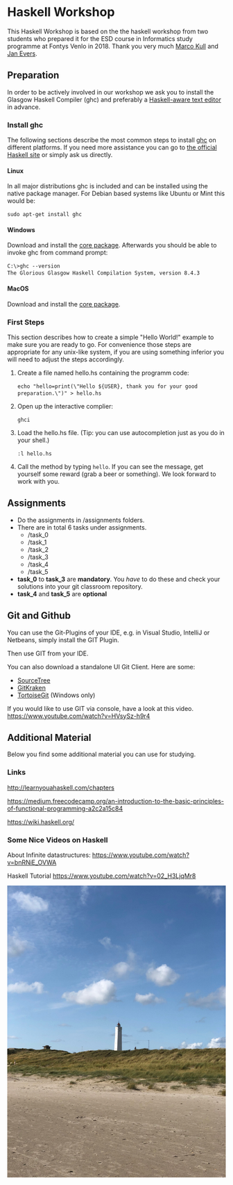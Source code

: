 # Haskell Workshop 
This Haskell Workshop is based on the the haskell workshop from two students who prepared it for the ESD course in Informatics study programme at Fontys Venlo in 2018. Thank you very much [Marco Kull]([https://link](https://github.com/MarcoKull)) and [Jan Evers]([https://link](https://github.com/Backend-Giraffe)). 

## Preparation
In order to be actively involved in our workshop we ask you to install the Glasgow Haskell Compiler (ghc) and preferably a [Haskell-aware text editor](https://wiki.haskell.org/Editors) in advance.

### Install ghc
The following sections describe the most common steps to install [ghc](https://wiki.haskell.org/GHC) on different platforms. If you need more assistance you can go to [the official Haskell site](https://www.haskell.org/platform/) or simply ask us directly.

#### Linux
In all major distributions ghc is included and can be installed using the native package manager.
For Debian based systems like Ubuntu or Mint this would be:
```
sudo apt-get install ghc
```

#### Windows
Download and install the [core package](https://haskell.org/platform/download/8.4.3/HaskellPlatform-8.4.3-core-x86_64-setup.exe). Afterwards you should be able to invoke ghc from command prompt:
```
C:\>ghc --version
The Glorious Glasgow Haskell Compilation System, version 8.4.3

```
#### MacOS
Download and install the [core package](https://haskell.org/platform/download/8.6.3/Haskell%20Platform%208.6.3%20Core%2064bit-signed.pkg).

### First Steps
This section describes how to create a simple "Hello World!" example to make sure you are ready to go. For convenience those steps are appropriate for any unix-like system, if you are using something inferior you will need to adjust the steps accordingly.
1.  Create a file named hello.hs containing the programm code:
    ```
    echo "hello=print(\"Hello ${USER}, thank you for your good preparation.\")" > hello.hs
    ```
2.  Open up the interactive complier:
    ```
    ghci
    ```
3.  Load the hello.hs file. (Tip: you can use autocompletion just as you do in your shell.)
    ```
    :l hello.hs
    ```
4.  Call the method by typing ```hello```. If you can see the message, get yourself some reward (grab a beer or something). We look forward to work with you.


## Assignments

* Do the assignments in /assignments folders.
* There are in total 6 tasks under assignments.
    * /task_0
    * /task_1
    * /task_2
    * /task_3
    * /task_4
    * /task_5
* **task_0** to **task_3** are **mandatory**. You _have_ to do these and check your solutions into your git classroom repository. 
* **task_4** and **task_5** are **optional**


## Git and Github

You can use the Git-Plugins of your IDE, e.g. in Visual Studio, IntelliJ or Netbeans, simply install the GIT Plugin. 

Then use GIT from your IDE. 

You can also download a standalone UI Git Client. Here are some:
* [SourceTree](https://confluence.atlassian.com/get-started-with-sourcetree)
* [GitKraken](https://www.gitkraken.com/)
* [TortoiseGit](https://tortoisegit.org/) (Windows only)


If you would like to use GIT via console, have a look at this video.
https://www.youtube.com/watch?v=HVsySz-h9r4


## Additional Material

Below you find some additional material you can use for studying. 

### Links

http://learnyouahaskell.com/chapters

https://medium.freecodecamp.org/an-introduction-to-the-basic-principles-of-functional-programming-a2c2a15c84

https://wiki.haskell.org/


### Some Nice Videos on Haskell

About Infinite datastructures:
https://www.youtube.com/watch?v=bnRNiE_OVWA

Haskell Tutorial
https://www.youtube.com/watch?v=02_H3LjqMr8 


![Test](material/IMG_0505.jpeg)
